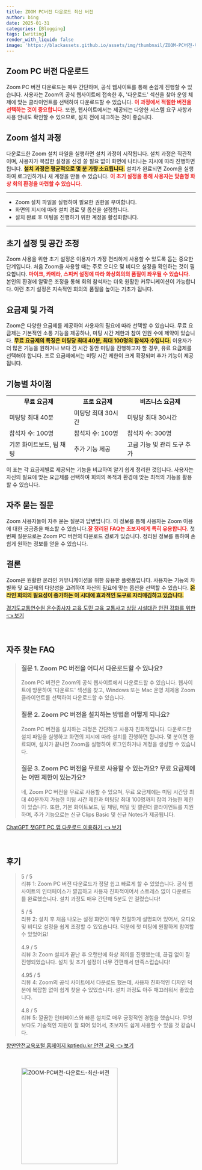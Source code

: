```yaml
---
title: ZOOM PC버전 다운로드 최신 버전
author: bing
date: 2025-01-31
categories: [Blogging]
tags: [writing]
render_with_liquid: false
image: 'https://blackassets.github.io/assets/img/thumbnail/ZOOM-PC버전-다운로드-최신-버전.webp'
---
```



<h2 id='Zoom_PC_버전_다운로드'>Zoom PC 버전 다운로드</h2>

<p>Zoom PC 버전 다운로드는 매우 간단하며, 공식 웹사이트를 통해 손쉽게 진행할 수 있습니다. 사용자는 Zoom의 공식 웹사이트에 접속한 후, '다운로드' 섹션을 찾아 운영 체제에 맞는 클라이언트를 선택하여 다운로드할 수 있습니다. <b><span style="color: #ee2323;">이 과정에서 적절한 버전을 선택하는 것이 중요합니다.</span></b> 또한, 웹사이트에서는 제공되는 다양한 시스템 요구 사항과 사용 안내도 확인할 수 있으므로, 설치 전에 체크하는 것이 좋습니다.</p>

<h2 id='Zoom_설치_과정'>Zoom 설치 과정</h2>

<p>다운로드한 Zoom 설치 파일을 실행하면 설치 과정이 시작됩니다. 설치 과정은 직관적이며, 사용자가 복잡한 설정을 신경 쓸 필요 없이 화면에 나타나는 지시에 따라 진행하면 됩니다. <b><span style="background-color: #ffe066;">설치 과정은 평균적으로 몇 분 가량 소요됩니다.</span></b> 설치가 완료되면 Zoom을 실행하여 로그인하거나 새 계정을 만들 수 있습니다. <b><span style="color: #ee2323;">이 초기 설정을 통해 사용자는 맞춤형 화상 회의 환경을 마련할 수 있습니다.</span></b></p>

<hr />

<ul>
    <li>Zoom 설치 파일을 실행하여 필요한 권한을 부여합니다.</li>
    <li>화면의 지시에 따라 설치 경로 및 옵션을 설정합니다.</li>
    <li>설치 완료 후 미팅을 진행하기 위한 계정을 활성화합니다.</li>
</ul>

<hr />

<h2 id='초기_설정_및_공간_조정'>초기 설정 및 공간 조정</h2>

<p>Zoom 사용을 위한 초기 설정은 이용자가 가장 편리하게 사용할 수 있도록 돕는 중요한 단계입니다. 처음 Zoom을 사용할 때는 주로 오디오 및 비디오 설정을 확인하는 것이 필요합니다. <b><span style="color: #ee2323;">마이크, 카메라, 스피커 설정에 따라 화상회의의 품질이 좌우될 수 있습니다.</span></b> 본인의 환경에 알맞은 조정을 통해 회의 참석자는 더욱 원활한 커뮤니케이션이 가능합니다. 이런 초기 설정은 지속적인 회의의 품질을 높이는 기초가 됩니다.</p>

<h2 id='요금제_및_가격'>요금제 및 가격</h2>

<p>Zoom은 다양한 요금제를 제공하여 사용자의 필요에 따라 선택할 수 있습니다. 무료 요금제는 기본적인 소통 기능을 제공하나, 미팅 시간 제한과 참여 인원 수에 제약이 있습니다. <b><span style="background-color: #ffe066;">무료 요금제의 특징은 미팅당 최대 40분, 최대 100명의 참석자 수입니다.</span></b> 이용자가 더 많은 기능을 원하거나 보다 긴 시간 동안 미팅을 진행하고자 할 경우, 유료 요금제를 선택해야 합니다. 프로 요금제에서는 미팅 시간 제한이 크게 확장되며 추가 기능이 제공됩니다.</p>

<h2 id='기능별_차이점'>기능별 차이점</h2>

<table>
    <tr>
        <td style="text-align: center; height: 17px;"><b>무료 요금제</b></td>
        <td style="text-align: center; height: 17px;"><b>프로 요금제</b></td>
        <td style="text-align: center; height: 17px;"><b>비즈니스 요금제</b></td>
    </tr>
    <tr>
        <td>미팅당 최대 40분</td>
        <td>미팅당 최대 30시간</td>
        <td>미팅당 최대 30시간</td>
    </tr>
    <tr>
        <td>참석자 수: 100명</td>
        <td>참석자 수: 100명</td>
        <td>참석자 수: 300명</td>
    </tr>
    <tr>
        <td>기본 화이트보드, 팀 채팅</td>
        <td>추가 기능 제공</td>
        <td>고급 기능 및 관리 도구 추가</td>
    </tr>
</table>

<p>이 표는 각 요금제별로 제공되는 기능을 비교하여 알기 쉽게 정리한 것입니다. 사용자는 자신의 필요에 맞는 요금제를 선택하여 회의의 목적과 환경에 맞는 최적의 기능을 활용할 수 있습니다.</p>

<h2 id='자주_묻는_질문'>자주 묻는 질문</h2>

<p>Zoom 사용자들이 자주 묻는 질문과 답변입니다. 이 정보를 통해 사용자는 Zoom 이용에 대한 궁금증을 해소할 수 있습니다.<b><span style="color: #ee2323;">잘 정리된 FAQ는 초보자에게 특히 유용합니다.</span></b> 첫 번째 질문으로는 Zoom PC 버전의 다운로드 경로가 있습니다. 정리된 정보를 통하여 손쉽게 원하는 정보를 얻을 수 있습니다.</p>

<h2 id='결론'>결론</h2>

<p>Zoom은 원활한 온라인 커뮤니케이션을 위한 유용한 플랫폼입니다. 사용자는 기능의 차별화 및 요금제의 다양성을 고려하여 자신의 필요에 맞는 옵션을 선택할 수 있습니다. <b><span style="background-color: #ffe066;">온라인 회의의 필요성이 증가하는 이 시대에 효과적인 도구로 자리매김하고 있습니다.</span></b></p>


<p><a class="click-button" title="경기도교통연수원 운수종사자 교육 도민 교육 교통사고 상담 시설대관 안전 강화를 위한" href="https://blackassets.github.io/posts/%EA%B2%BD%EA%B8%B0%EB%8F%84%EA%B5%90%ED%86%B5%EC%97%B0%EC%88%98%EC%9B%90-%EC%9A%B4%EC%88%98%EC%A2%85%EC%82%AC%EC%9E%90-%EA%B5%90%EC%9C%A1-%EB%8F%84%EB%AF%BC-%EA%B5%90%EC%9C%A1-%EA%B5%90%ED%86%B5%EC%82%AC%EA%B3%A0-%EC%83%81%EB%8B%B4-%EC%8B%9C%EC%84%A4%EB%8C%80%EA%B4%80-%EC%95%88%EC%A0%84-%EA%B0%95%ED%99%94%EB%A5%BC-%EC%9C%84%ED%95%9C/" rel="dofollow">경기도교통연수원 운수종사자 교육 도민 교육 교통사고 상담 시설대관 안전 강화를 위한 👈 보기</a></p><br>
<h2 id='자주_찾는_FAQ'>자주 찾는 FAQ</h2>
<div itemscope="" itemtype="https://schema.org/FAQPage">
<blockquote>
<div itemscope="" itemprop="mainEntity" itemtype="https://schema.org/Question">
<h3 itemprop="name">질문 1. Zoom PC 버전을 어디서 다운로드할 수 있나요?</h3>
<div itemscope="" itemprop="acceptedAnswer" itemtype="https://schema.org/Answer">
<span itemprop="text">
<p>Zoom PC 버전은 Zoom의 공식 웹사이트에서 다운로드할 수 있습니다. 웹사이트에 방문하여 '다운로드' 섹션을 찾고, Windows 또는 Mac 운영 체제용 Zoom 클라이언트를 선택하여 다운로드할 수 있습니다.</p>
</span>
</div>
</div>
<div itemscope="" itemprop="mainEntity" itemtype="https://schema.org/Question">
<h3 itemprop="name">질문 2. Zoom PC 버전을 설치하는 방법은 어떻게 되나요?</h3>
<div itemscope="" itemprop="acceptedAnswer" itemtype="https://schema.org/Answer">
<span itemprop="text">
<p>Zoom PC 버전을 설치하는 과정은 간단하고 사용자 친화적입니다. 다운로드한 설치 파일을 실행하고 화면의 지시에 따라 설치를 진행하면 됩니다. 몇 분이면 완료되며, 설치가 끝나면 Zoom을 실행하여 로그인하거나 계정을 생성할 수 있습니다.</p>
</span>
</div>
</div>
<div itemscope="" itemprop="mainEntity" itemtype="https://schema.org/Question">
<h3 itemprop="name">질문 3. Zoom PC 버전을 무료로 사용할 수 있는가요? 무료 요금제에는 어떤 제한이 있는가요?</h3>
<div itemscope="" itemprop="acceptedAnswer" itemtype="https://schema.org/Answer">
<span itemprop="text">
<p>네, Zoom PC 버전을 무료로 사용할 수 있으며, 무료 요금제에는 미팅 시간당 최대 40분까지 가능한 미팅 시간 제한과 미팅당 최대 100명까지 참여 가능한 제한이 있습니다. 또한, 기본 화이트보드, 팀 채팅, 메일 및 캘린더 클라이언트를 지원하며, 추가 기능으로는 신규 Clips Basic 및 신규 Notes가 제공됩니다.</p>
</span>
</div>
</div>
</blockquote>
</div>
<p><a class="click-button" title="ChatGPT 챗GPT PC 앱 다운로드 이용하기" href="https://blackassets.github.io/posts/ChatGPT-%EC%B1%97GPT-PC-%EC%95%B1-%EB%8B%A4%EC%9A%B4%EB%A1%9C%EB%93%9C-%EC%9D%B4%EC%9A%A9%ED%95%98%EA%B8%B0/" rel="dofollow">ChatGPT 챗GPT PC 앱 다운로드 이용하기 👈 보기</a></p><br>
<h2 id='후기'>후기</h2>
<div itemscope itemtype="https://schema.org/Product">
  <blockquote>
  <div itemprop="review" itemscope itemtype="https://schema.org/Review">
      <div itemprop="reviewRating" itemscope itemtype="https://schema.org/Rating"> <span itemprop="ratingValue">5</span> / <span itemprop="bestRating">5</span> </div>
      <span itemprop="reviewBody">리뷰 1: Zoom PC 버전 다운로드가 정말 쉽고 빠르게 할 수 있었습니다. 공식 웹사이트의 인터페이스가 깔끔하고 사용자 친화적이어서 스트레스 없이 다운로드를 완료했습니다. 설치 과정도 매우 간단해 5분도 안 걸렸습니다!</span>
  </div>
  <br>
  <div itemprop="review" itemscope itemtype="https://schema.org/Review">
      <div itemprop="reviewRating" itemscope itemtype="https://schema.org/Rating"> <span itemprop="ratingValue">5</span> / <span itemprop="bestRating">5</span> </div>
      <span itemprop="reviewBody">리뷰 2: 설치 후 처음 나오는 설정 화면이 매우 친절하게 설명되어 있어서, 오디오 및 비디오 설정을 쉽게 조정할 수 있었습니다. 덕분에 첫 미팅에 원활하게 참여할 수 있었어요!</span>
  </div>
  <br>
  <div itemprop="review" itemscope itemtype="https://schema.org/Review">
      <div itemprop="reviewRating" itemscope itemtype="https://schema.org/Rating"> <span itemprop="ratingValue">4.9</span> / <span itemprop="bestRating">5</span> </div>
      <span itemprop="reviewBody">리뷰 3: Zoom 설치가 끝난 후 오랜만에 화상 회의를 진행했는데, 끊김 없이 잘 진행되었습니다. 설치 및 초기 설정이 너무 간편해서 만족스럽습니다!</span>
  </div>
  <br>
  <div itemprop="review" itemscope itemtype="https://schema.org/Review">
      <div itemprop="reviewRating" itemscope itemtype="https://schema.org/Rating"> <span itemprop="ratingValue">4.95</span> / <span itemprop="bestRating">5</span> </div>
      <span itemprop="reviewBody">리뷰 4: Zoom의 공식 사이트에서 다운로드 했는데, 사용자 친화적인 디자인 덕분에 복잡함 없이 쉽게 찾을 수 있었습니다. 설치 과정도 아주 매끄러워서 좋았습니다.</span>
  </div>
  <br>
  <div itemprop="review" itemscope itemtype="https://schema.org/Review">
      <div itemprop="reviewRating" itemscope itemtype="https://schema.org/Rating"> <span itemprop="ratingValue">4.8</span> / <span itemprop="bestRating">5</span> </div>
      <span itemprop="reviewBody">리뷰 5: 깔끔한 인터페이스와 빠른 설치로 매우 긍정적인 경험을 했습니다. 무엇보다도 기술적인 지원이 잘 되어 있어서, 초보자도 쉽게 사용할 수 있을 것 같습니다.</span>
  </div>
  </blockquote>
</div>
<p><a class="click-button" title="항만안전교육포털 홈페이지 kptiedu.kr 안전 교육" href="https://blackassets.github.io/posts/%ED%95%AD%EB%A7%8C%EC%95%88%EC%A0%84%EA%B5%90%EC%9C%A1%ED%8F%AC%ED%84%B8-%ED%99%88%ED%8E%98%EC%9D%B4%EC%A7%80-kptiedu.kr-%EC%95%88%EC%A0%84-%EA%B5%90%EC%9C%A1/" rel="dofollow">항만안전교육포털 홈페이지 kptiedu.kr 안전 교육 👈 보기</a></p><br>
<figure class="image"><img src="https://blackassets.github.io/assets/img/thumbnail/ZOOM-PC버전-다운로드-최신-버전.webp" alt="ZOOM-PC버전-다운로드-최신-버전" width="256" height="256"></figure>